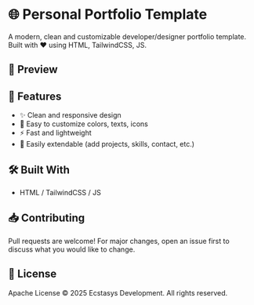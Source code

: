 # 🌐 Personal Portfolio Template

A modern, clean and customizable developer/designer portfolio template. Built with ❤️ using HTML, TailwindCSS, JS.

## 📸 Preview


## 🚀 Features

- ✨ Clean and responsive design
- 🎨 Easy to customize colors, texts, icons
- ⚡ Fast and lightweight
- 🧩 Easily extendable (add projects, skills, contact, etc.)

## 🛠️ Built With

- HTML / TailwindCSS / JS

## 📥 Contributing

Pull requests are welcome! For major changes, open an issue first to discuss what you would like to change.

## 📄 License

Apache License
© 2025 Ecstasys Development. All rights reserved.
